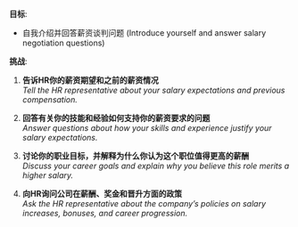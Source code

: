 **目标**:
- 自我介绍并回答薪资谈判问题 (Introduce yourself and answer salary negotiation questions)

**挑战**:
1. **告诉HR你的薪资期望和之前的薪资情况**  
   *Tell the HR representative about your salary expectations and previous compensation.*

2. **回答有关你的技能和经验如何支持你的薪资要求的问题**  
   *Answer questions about how your skills and experience justify your salary expectations.*

3. **讨论你的职业目标，并解释为什么你认为这个职位值得更高的薪酬**  
   *Discuss your career goals and explain why you believe this role merits a higher salary.*

4. **向HR询问公司在薪酬、奖金和晋升方面的政策**  
   *Ask the HR representative about the company’s policies on salary increases, bonuses, and career progression.*